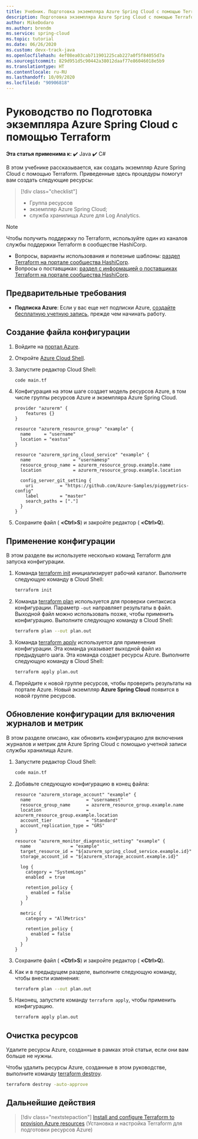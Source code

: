 ```yaml
---
title: Учебник. Подготовка экземпляра Azure Spring Cloud с помощью Terraform
description: Подготовка экземпляра Azure Spring Cloud с помощью Terraform.
author: MikeDodaro
ms.author: brendm
ms.service: spring-cloud
ms.topic: tutorial
ms.date: 06/26/2020
ms.custom: devx-track-java
ms.openlocfilehash: 4ef08ea03cab711901225cab227a0f5f84055d7a
ms.sourcegitcommit: 829d951d5c90442a38012daaf77e86046018e5b9
ms.translationtype: HT
ms.contentlocale: ru-RU
ms.lasthandoff: 10/09/2020
ms.locfileid: "90906818"
---
```

# <a name="tutorial-provision-an-azure-spring-cloud-instance-with-terraform"></a>Руководство по Подготовка экземпляра Azure Spring Cloud с помощью Terraform

**Эта статья применима к:** ✔️ Java ✔️ C#

В этом учебнике рассказывается, как создать экземпляр Azure Spring Cloud с помощью Terraform. Приведенные здесь процедуры помогут вам создать следующие ресурсы:

> [!div class="checklist"]
> * Группа ресурсов
> * экземпляр Azure Spring Cloud;
> * служба хранилища Azure для Log Analytics.

> [!NOTE]
> Чтобы получить поддержку по Terraform, используйте один из каналов службы поддержки Terraform в сообществе HashiCorp.
>
> * Вопросы, варианты использования и полезные шаблоны: [раздел Terraform на портале сообщества HashiCorp](https://discuss.hashicorp.com/c/terraform-core).
> * Вопросы о поставщиках: [раздел с информацией о поставщиках Terraform на портале сообщества HashiCorp](https://discuss.hashicorp.com/c/terraform-providers).

## <a name="prerequisites"></a>Предварительные требования

- **Подписка Azure**: Если у вас еще нет подписки Azure, [создайте бесплатную учетную запись](https://azure.microsoft.com/free/?ref=microsoft.com&utm_source=microsoft.com&utm_medium=docs&utm_campaign=visualstudio), прежде чем начинать работу.

## <a name="create-configuration-file"></a>Создание файла конфигурации

1. Войдите на [портал Azure](https://go.microsoft.com/fwlink/p/?LinkID=525040).

1. Откройте [Azure Cloud Shell](https://docs.microsoft.com/azure/app-service/quickstart-java#use-azure-cloud-shell).

1. Запустите редактор Cloud Shell:

    ```bash
    code main.tf
    ```

1. Конфигурация на этом шаге создает модель ресурсов Azure, в том числе группы ресурсов Azure и экземпляра Azure Spring Cloud.

    ```hcl
    provider "azurerm" {
        features {}
    }

    resource "azurerm_resource_group" "example" {
      name     = "username"
      location = "eastus"
    }

    resource "azurerm_spring_cloud_service" "example" {
      name                = "usernamesp"
      resource_group_name = azurerm_resource_group.example.name
      location            = azurerm_resource_group.example.location

      config_server_git_setting {
        uri          = "https://github.com/Azure-Samples/piggymetrics-config"
        label        = "master"
        search_paths = ["."]
      }
    }
    ```

1. Сохраните файл ( **&lt;Ctrl>S**) и закройте редактор ( **&lt;Ctrl>Q**).

## <a name="apply-the-configuration"></a>Применение конфигурации

В этом разделе вы используете несколько команд Terraform для запуска конфигурации.

1. Команда [terraform init](https://www.terraform.io/docs/commands/init.html) инициализирует рабочий каталог. Выполните следующую команду в Cloud Shell:

    ```bash
    terraform init
    ```

1. Команда [terraform plan](https://www.terraform.io/docs/commands/plan.html) используется для проверки синтаксиса конфигурации. Параметр `-out` направляет результаты в файл. Выходной файл можно использовать позже, чтобы применить конфигурацию. Выполните следующую команду в Cloud Shell:

    ```bash
    terraform plan --out plan.out
    ```

1. Команда [terraform apply](https://www.terraform.io/docs/commands/apply.html) используется для применения конфигурации. Эта команда указывает выходной файл из предыдущего шага. Эта команда создает ресурсы Azure. Выполните следующую команду в Cloud Shell:

    ```bash
    terraform apply plan.out
    ```

1. Перейдите к новой группе ресурсов, чтобы проверить результаты на портале Azure. Новый экземпляр **Azure Spring Cloud** появится в новой группе ресурсов.

## <a name="update-configuration-to-config-logs-and-metrics"></a>Обновление конфигурации для включения журналов и метрик

В этом разделе описано, как обновить конфигурацию для включения журналов и метрик для Azure Spring Cloud с помощью учетной записи службы хранилища Azure.

1. Запустите редактор Cloud Shell:

    ```bash
    code main.tf
    ```

1. Добавьте следующую конфигурацию в конец файла:

    ```hcl
    resource "azurerm_storage_account" "example" {
      name                     = "usernamest"
      resource_group_name      = azurerm_resource_group.example.name
      location                 = azurerm_resource_group.example.location
      account_tier             = "Standard"
      account_replication_type = "GRS"
    }

    resource "azurerm_monitor_diagnostic_setting" "example" {
      name               = "example"
      target_resource_id = "${azurerm_spring_cloud_service.example.id}"
      storage_account_id = "${azurerm_storage_account.example.id}"

      log {
        category = "SystemLogs"
        enabled  = true

        retention_policy {
          enabled = false
        }
      }

      metric {
        category = "AllMetrics"

        retention_policy {
          enabled = false
        }
      }
    }
    ```

1. Сохраните файл ( **&lt;Ctrl>S**) и закройте редактор ( **&lt;Ctrl>Q**).

1. Как и в предыдущем разделе, выполните следующую команду, чтобы внести изменения:

    ```bash
    terraform plan --out plan.out
    ```

1. Наконец, запустите команду `terraform apply`, чтобы применить конфигурацию.

    ```bash
    terraform apply plan.out
    ```

## <a name="clean-up-resources"></a>Очистка ресурсов

Удалите ресурсы Azure, созданные в рамках этой статьи, если они вам больше не нужны.

Чтобы удалить ресурсы Azure, созданные в этом руководстве, выполните команду [terraform destroy](https://www.terraform.io/docs/commands/destroy.html).

```bash
terraform destroy -auto-approve
```

## <a name="next-steps"></a>Дальнейшие действия

> [!div class="nextstepaction"]
> [Install and configure Terraform to provision Azure resources](https://docs.microsoft.com/azure/developer/terraform/getting-started-cloud-shell) (Установка и настройка Terraform для подготовки ресурсов Azure)
